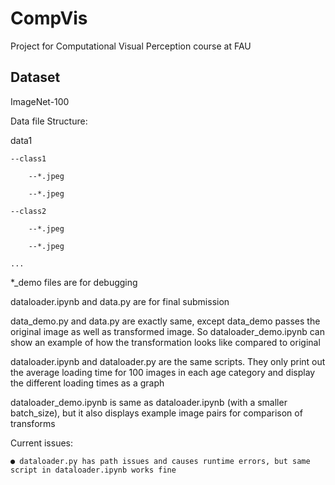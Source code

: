 # CompVis
 Project for Computational Visual Perception course at FAU

## Dataset
ImageNet-100

Data file Structure:

data1

    --class1

        --*.jpeg

        --*.jpeg

    --class2

        --*.jpeg

        --*.jpeg
        
    ...

*_demo files are for debugging

dataloader.ipynb and data.py are for final submission

data_demo.py and data.py are exactly same, except data_demo passes the original image as well as transformed image. So dataloader_demo.ipynb can show an example of how the transformation looks like compared to original

dataloader.ipynb and dataloader.py are the same scripts. They only print out the average loading time for 100 images in each age category and display the different loading times as a graph

dataloader_demo.ipynb is same as dataloader.ipynb (with a smaller batch_size), but it also displays example image pairs for comparison of transforms


Current issues:

    ● dataloader.py has path issues and causes runtime errors, but same script in dataloader.ipynb works fine